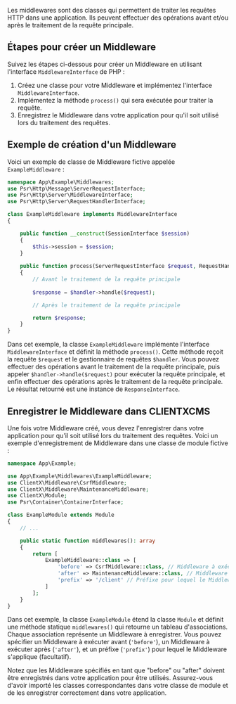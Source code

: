 
Les middlewares sont des classes qui permettent de traiter les requêtes HTTP dans une application. Ils peuvent effectuer des opérations avant et/ou après le traitement de la requête principale.

## Étapes pour créer un Middleware

Suivez les étapes ci-dessous pour créer un Middleware en utilisant l'interface `MiddlewareInterface` de PHP :

1. Créez une classe pour votre Middleware et implémentez l'interface `MiddlewareInterface`.
2. Implémentez la méthode `process()` qui sera exécutée pour traiter la requête.
3. Enregistrez le Middleware dans votre application pour qu'il soit utilisé lors du traitement des requêtes.

## Exemple de création d'un Middleware

Voici un exemple de classe de Middleware fictive appelée `ExampleMiddleware` :

```php
namespace App\Example\Middlewares;
use Psr\Http\Message\ServerRequestInterface;
use Psr\Http\Server\MiddlewareInterface;
use Psr\Http\Server\RequestHandlerInterface;

class ExampleMiddleware implements MiddlewareInterface
{

    public function __construct(SessionInterface $session)
    {
        $this->session = $session;
    }
	
    public function process(ServerRequestInterface $request, RequestHandlerInterface $handler): \Psr\Http\Message\ResponseInterface
    {
        // Avant le traitement de la requête principale
        
        $response = $handler->handle($request);

        // Après le traitement de la requête principale

        return $response;
    }
}
```

Dans cet exemple, la classe `ExampleMiddleware` implémente l'interface `MiddlewareInterface` et définit la méthode `process()`. Cette méthode reçoit la requête `$request` et le gestionnaire de requêtes `$handler`. Vous pouvez effectuer des opérations avant le traitement de la requête principale, puis appeler `$handler->handle($request)` pour exécuter la requête principale, et enfin effectuer des opérations après le traitement de la requête principale. Le résultat retourné est une instance de `ResponseInterface`.

## Enregistrer le Middleware dans CLIENTXCMS

Une fois votre Middleware créé, vous devez l'enregistrer dans votre application pour qu'il soit utilisé lors du traitement des requêtes. Voici un exemple d'enregistrement de Middleware dans une classe de module fictive :

```php
namespace App\Example;

use App\Example\Middlewares\ExampleMiddleware;
use ClientX\Middleware\CsrfMiddleware;
use ClientX\Middleware\MaintenanceMiddleware;
use ClientX\Module;
use Psr\Container\ContainerInterface;

class ExampleModule extends Module
{
    // ...

    public static function middlewares(): array
    {
        return [
            ExampleMiddleware::class => [
                'before' => CsrfMiddleware::class, // Middleware à exécuter avant
                'after' => MaintenanceMiddleware::class, // Middleware à exécuter après
                'prefix' => '/client' // Préfixe pour lequel le Middleware s'applique (facultatif)
            ]
        ];
    }
}
```

Dans cet exemple, la classe `ExampleModule` étend la classe `Module` et définit une méthode statique `middlewares()` qui retourne un tableau d'associations. Chaque association représente un Middleware à enregistrer. Vous pouvez spécifier un Middleware à exécuter avant (`'before'`), un Middleware à exécuter après (`'after'`), et un préfixe (`'prefix'`) pour lequel le Middleware s'applique (facultatif).

Notez que les Middleware spécifiés en tant que "before" ou "after" doivent être enregistrés dans votre application pour être utilisés. Assurez-vous d'avoir importé les classes correspondantes dans votre classe de module et de les enregistrer correctement dans votre application.